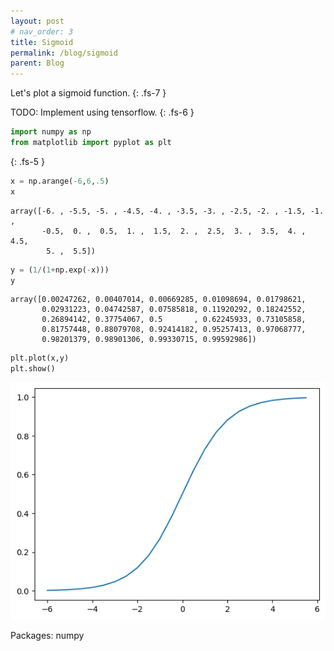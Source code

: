 ```yaml
---
layout: post
# nav_order: 3
title: Sigmoid
permalink: /blog/sigmoid
parent: Blog
---
```


Let's plot a sigmoid function. 
{: .fs-7 }


TODO: Implement using tensorflow.
{: .fs-6 }


```python
import numpy as np
from matplotlib import pyplot as plt
```
{: .fs-5 }

```python
x = np.arange(-6,6,.5)
x
```




    array([-6. , -5.5, -5. , -4.5, -4. , -3.5, -3. , -2.5, -2. , -1.5, -1. ,
           -0.5,  0. ,  0.5,  1. ,  1.5,  2. ,  2.5,  3. ,  3.5,  4. ,  4.5,
            5. ,  5.5])




```python
y = (1/(1+np.exp(-x)))
y
```




    array([0.00247262, 0.00407014, 0.00669285, 0.01098694, 0.01798621,
           0.02931223, 0.04742587, 0.07585818, 0.11920292, 0.18242552,
           0.26894142, 0.37754067, 0.5       , 0.62245933, 0.73105858,
           0.81757448, 0.88079708, 0.92414182, 0.95257413, 0.97068777,
           0.98201379, 0.98901306, 0.99330715, 0.99592986])




```python
plt.plot(x,y)
plt.show()
```


    
![image](/img/blog/np_sigmoid_4_0.png)
    


Packages: numpy
